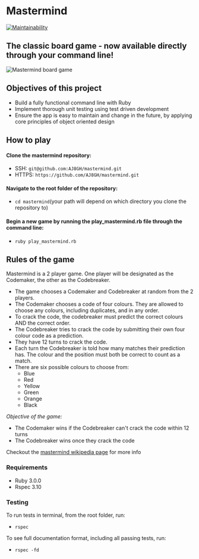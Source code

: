 # Mastermind

[![Maintainability](https://api.codeclimate.com/v1/badges/59ba167857b8f91cf7f8/maintainability)](https://codeclimate.com/github/AJ8GH/mastermind/maintainability)

## The classic board game - now available directly through your command line!

![Mastermind board game](https://i.ebayimg.com/images/g/MNkAAOSwbwlW~qpJ/s-l1600.jpg)

## Objectives of this project
- Build a fully functional command line with Ruby
- Implement thorough unit testing using test driven development
- Ensure the app is easy to maintain and change in the future, by applying core principles of object oriented design

## How to play

#### Clone the mastermind repository:

- SSH: `git@github.com:AJ8GH/mastermind.git`
- HTTPS: `https://github.com/AJ8GH/mastermind.git`

#### Navigate to the root folder of the repository:
- `cd mastermind`(your path will depend on which directory you clone the repository to)

#### Begin a new game by running the play_mastermind.rb file through the command line:
- `ruby play_mastermind.rb`

## Rules of the game
Mastermind is a 2 player game. One player will be designated as the Codemaker, the other as the Codebreaker.

- The game chooses a Codemaker and Codebreaker at random from the 2 players.
- The Codemaker chooses a code of four colours. They are allowed to choose any colours, including duplicates, and in any order.
- To crack the code, the codebreaker must predict the correct colours AND the correct order.
- The Codebreaker tries to crack the code by submitting their own four colour code as a prediction.
- They have 12 turns to crack the code.
- Each turn the Codebreaker is told how many matches their prediction has. The colour and the position must both be correct to count as a match.
- There are six possible colours to choose from:
  - Blue
  - Red
  - Yellow
  - Green
  - Orange
  - Black

*Objective of the game:*
- The Codemaker wins if the Codebreaker can't crack the code within 12 turns
- The Codebreaker wins once they crack the code

Checkout the [mastermind wikipedia page](https://en.wikipedia.org/wiki/Mastermind_(board_game)) for more info

### Requirements
- Ruby 3.0.0
- Rspec 3.10

### Testing

To run tests in terminal, from the root folder, run:
- `rspec`

To see full documentation format, including all passing tests, run:
- `rspec -fd`

